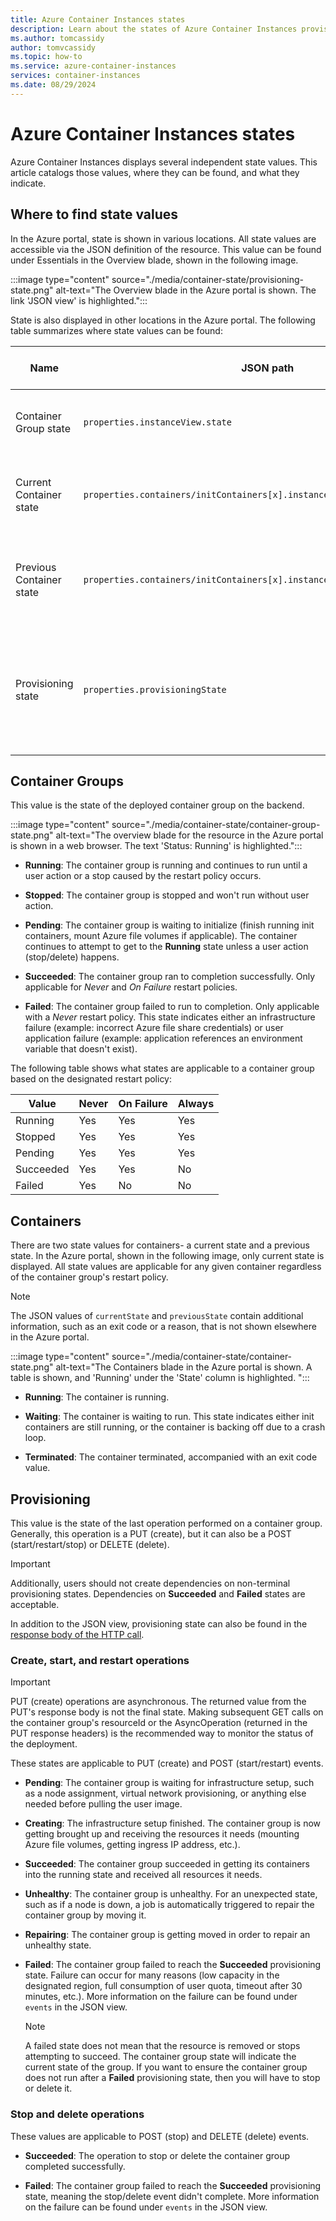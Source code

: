 ```yaml
---
title: Azure Container Instances states
description: Learn about the states of Azure Container Instances provisioning operations, containers, and container groups.
ms.author: tomcassidy
author: tomvcassidy
ms.topic: how-to
ms.service: azure-container-instances
services: container-instances
ms.date: 08/29/2024
---
```


# Azure Container Instances states

Azure Container Instances displays several independent state values. This article catalogs those values, where they can be found, and what they indicate.

## Where to find state values

In the Azure portal, state is shown in various locations. All state values are accessible via the JSON definition of the resource. This value can be found under Essentials in the Overview blade, shown in the following image.

:::image type="content" source="./media/container-state/provisioning-state.png" alt-text="The Overview blade in the Azure portal is shown. The link 'JSON view' is highlighted.":::

State is also displayed in other locations in the Azure portal. The following table summarizes where state values can be found:

|Name|JSON path|Azure portal location|
|-|-|-|
|Container Group state|`properties.instanceView.state`|Under Essentials in the Overview blade|
|Current Container state|`properties.containers/initContainers[x].instanceView.currentState.state`|Under the Containers blade's table's **State** column|
|Previous Container state|`properties.containers/initContainers[x].instanceView.previousState.state`|Via *JSON view* under Essentials in the Overview blade|
|Provisioning state|`properties.provisioningState`|Via *JSON view* under Essentials in the Overview blade; HTTP response body|

## Container Groups

This value is the state of the deployed container group on the backend.

:::image type="content" source="./media/container-state/container-group-state.png" alt-text="The overview blade for the resource in the Azure portal is shown in a web browser. The text 'Status: Running' is highlighted.":::

- **Running**: The container group is running and continues to run until a user action or a stop caused by the restart policy occurs.

- **Stopped**: The container group is stopped and won't run without user action.

- **Pending**: The container group is waiting to initialize (finish running init containers, mount Azure file volumes if applicable). The container continues to attempt to get to the **Running** state unless a user action (stop/delete) happens.

- **Succeeded**: The container group ran to completion successfully. Only applicable for *Never* and *On Failure* restart policies.

- **Failed**: The container group failed to run to completion. Only applicable with a *Never* restart policy. This state indicates either an infrastructure failure (example: incorrect Azure file share credentials) or user application failure (example: application references an environment variable that doesn't exist).

The following table shows what states are applicable to a container group based on the designated restart policy:

|Value|Never|On Failure|Always|
|--|--|--|--|
|Running|Yes|Yes|Yes|
|Stopped|Yes|Yes|Yes|
|Pending|Yes|Yes|Yes|
|Succeeded|Yes|Yes|No|
|Failed|Yes|No|No|

## Containers

There are two state values for containers- a current state and a previous state. In the Azure portal, shown in the following image, only current state is displayed. All state values are applicable for any given container regardless of the container group's restart policy.

> [!NOTE]
> The JSON values of `currentState` and `previousState` contain additional information, such as an exit code or a reason, that is not shown elsewhere in the Azure portal.

:::image type="content" source="./media/container-state/container-state.png" alt-text="The Containers blade in the Azure portal is shown. A table is shown, and 'Running' under the 'State' column is highlighted. ":::

- **Running**: The container is running.

- **Waiting**: The container is waiting to run. This state indicates either init containers are still running, or the container is backing off due to a crash loop.

- **Terminated**: The container terminated, accompanied with an exit code value.

## Provisioning

This value is the state of the last operation performed on a container group. Generally, this operation is a PUT (create), but it can also be a POST (start/restart/stop) or DELETE (delete).

> [!IMPORTANT]
> Additionally, users should not create dependencies on non-terminal provisioning states. Dependencies on **Succeeded** and **Failed** states are acceptable.

In addition to the JSON view, provisioning state can also be found in the [response body of the HTTP call](/rest/api/container-instances/2022-09-01/container-groups/create-or-update#response).

### Create, start, and restart operations

> [!IMPORTANT]
> PUT (create) operations are asynchronous. The returned value from the PUT's response body is not the final state. Making subsequent GET calls on the container group's resourceId or the AsyncOperation (returned in the PUT response headers) is the recommended way to monitor the status of the deployment.

These states are applicable to PUT (create) and POST (start/restart) events.

- **Pending**: The container group is waiting for infrastructure setup, such as a node assignment, virtual network provisioning, or anything else needed before pulling the user image.

- **Creating**: The infrastructure setup finished. The container group is now getting brought up and receiving the resources it needs (mounting Azure file volumes, getting ingress IP address, etc.).

- **Succeeded**: The container group succeeded in getting its containers into the running state and received all resources it needs.

- **Unhealthy**: The container group is unhealthy. For an unexpected state, such as if a node is down, a job is automatically triggered to repair the container group by moving it.

- **Repairing**: The container group is getting moved in order to repair an unhealthy state.

- **Failed**: The container group failed to reach the **Succeeded** provisioning state. Failure can occur for many reasons (low capacity in the designated region, full consumption of user quota, timeout after 30 minutes, etc.). More information on the failure can be found under `events` in the JSON view.
    > [!NOTE]
    > A failed state does not mean that the resource is removed or stops attempting to succeed. The container group state will indicate the current state of the group. If you want to ensure the container group does not run after a **Failed** provisioning state, then you will have to stop or delete it.

### Stop and delete operations

These values are applicable to POST (stop) and DELETE (delete) events.

- **Succeeded**: The operation to stop or delete the container group completed successfully.

- **Failed**: The container group failed to reach the **Succeeded** provisioning state, meaning the stop/delete event didn't complete. More information on the failure can be found under `events` in the JSON view.
